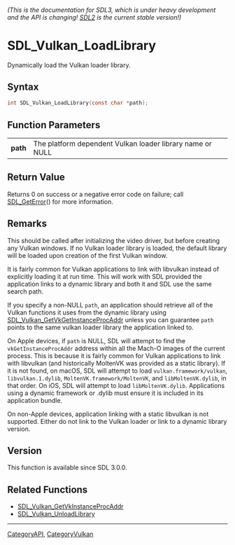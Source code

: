 ###### (This is the documentation for SDL3, which is under heavy development and the API is changing! [SDL2](https://wiki.libsdl.org/SDL2/) is the current stable version!)
# SDL_Vulkan_LoadLibrary

Dynamically load the Vulkan loader library.

## Syntax

```c
int SDL_Vulkan_LoadLibrary(const char *path);

```

## Function Parameters

|              |                                                           |
| ------------ | --------------------------------------------------------- |
| **path**     | The platform dependent Vulkan loader library name or NULL |

## Return Value

Returns 0 on success or a negative error code on failure; call
[SDL_GetError](SDL_GetError)() for more information.

## Remarks

This should be called after initializing the video driver, but before
creating any Vulkan windows. If no Vulkan loader library is loaded, the
default library will be loaded upon creation of the first Vulkan window.

It is fairly common for Vulkan applications to link with libvulkan instead
of explicitly loading it at run time. This will work with SDL provided the
application links to a dynamic library and both it and SDL use the same
search path.

If you specify a non-NULL `path`, an application should retrieve all of the
Vulkan functions it uses from the dynamic library using
[SDL_Vulkan_GetVkGetInstanceProcAddr](SDL_Vulkan_GetVkGetInstanceProcAddr)
unless you can guarantee `path` points to the same vulkan loader library
the application linked to.

On Apple devices, if `path` is NULL, SDL will attempt to find the
`vkGetInstanceProcAddr` address within all the Mach-O images of the current
process. This is because it is fairly common for Vulkan applications to
link with libvulkan (and historically MoltenVK was provided as a static
library). If it is not found, on macOS, SDL will attempt to load
`vulkan.framework/vulkan`, `libvulkan.1.dylib`,
`MoltenVK.framework/MoltenVK`, and `libMoltenVK.dylib`, in that order. On
iOS, SDL will attempt to load `libMoltenVK.dylib`. Applications using a
dynamic framework or .dylib must ensure it is included in its application
bundle.

On non-Apple devices, application linking with a static libvulkan is not
supported. Either do not link to the Vulkan loader or link to a dynamic
library version.

## Version

This function is available since SDL 3.0.0.

## Related Functions

* [SDL_Vulkan_GetVkInstanceProcAddr](SDL_Vulkan_GetVkInstanceProcAddr)
* [SDL_Vulkan_UnloadLibrary](SDL_Vulkan_UnloadLibrary)

----
[CategoryAPI](CategoryAPI), [CategoryVulkan](CategoryVulkan)

